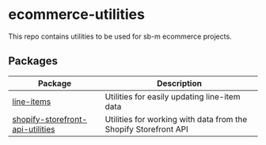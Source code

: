 # ecommerce-utilities
This repo contains utilities to be used for sb-m ecommerce projects.

## Packages
| Package                                                                                                                               | Description                                                     |
|---------------------------------------------------------------------------------------------------------------------------------------|-----------------------------------------------------------------|
| [line-items](https://github.com/sb-m/ecommerce-utilities/tree/master/packages/line-items)                                             | Utilities for easily updating line-item data                    |
| [shopify-storefront-api-utilities](https://github.com/sb-m/ecommerce-utilities/tree/master/packages/shopify-storefront-api-utilities) | Utilities for working with data from the Shopify Storefront API |
